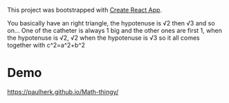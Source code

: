 This project was bootstrapped with [Create React App](https://github.com/facebook/create-react-app).

You basically have an right triangle, the hypotenuse is √2 then √3 and so on... One of the catheter is always 1 big and the other ones are first 1, when the hypotenuse is √2, √2 when the hypotenuse is √3 so it all comes together with c^2=a^2+b^2


# Demo
https://paulherk.github.io/Math-thingy/

